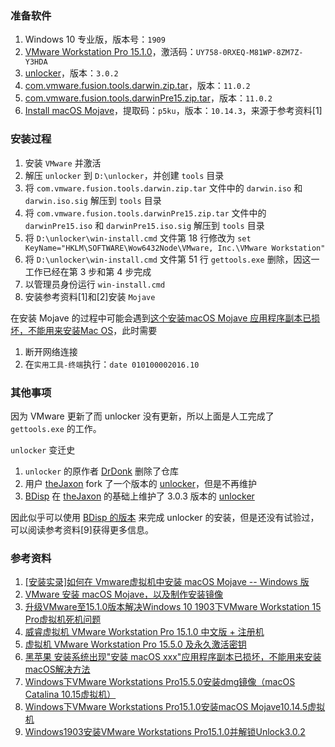 ### 准备软件

1. Windows 10 专业版，版本号：`1909`
2. [VMware Workstation Pro 15.1.0](https://download3.vmware.com/software/wkst/file/VMware-workstation-full-15.1.0-13591040.exe)，激活码：`UY758-0RXEQ-M81WP-8ZM7Z-Y3HDA`
3. [unlocker](https://github.com/theJaxon/unlocker)，版本：`3.0.2`
4. [com.vmware.fusion.tools.darwin.zip.tar](http://softwareupdate.vmware.com/cds/vmw-desktop/fusion/11.0.2/10952296/packages/com.vmware.fusion.tools.darwin.zip.tar)，版本：`11.0.2`
5. [com.vmware.fusion.tools.darwinPre15.zip.tar](http://softwareupdate.vmware.com/cds/vmw-desktop/fusion/11.0.2/10952296/packages/com.vmware.fusion.tools.darwinPre15.zip.tar)，版本：`11.0.2`
6. [Install macOS Mojave](https://pan.baidu.com/s/1P1evQj3fNEJJSYOvBUoH_g)，提取码：`p5ku`，版本：`10.14.3`，来源于参考资料[1]

### 安装过程

1. 安装 `VMware` 并激活
2. 解压 `unlocker` 到 `D:\unlocker`，并创建 `tools` 目录
3. 将 `com.vmware.fusion.tools.darwin.zip.tar` 文件中的 `darwin.iso` 和 `darwin.iso.sig` 解压到 `tools` 目录
4. 将 `com.vmware.fusion.tools.darwinPre15.zip.tar` 文件中的 `darwinPre15.iso` 和 `darwinPre15.iso.sig` 解压到 `tools` 目录
5. 将 `D:\unlocker\win-install.cmd` 文件第 18 行修改为 `set KeyName="HKLM\SOFTWARE\Wow6432Node\VMware, Inc.\VMware Workstation"`
6. 将 `D:\unlocker\win-install.cmd` 文件第 51 行 `gettools.exe` 删除，因这一工作已经在第 3 步和第 4 步完成
7. 以管理员身份运行 `win-install.cmd`
8. 安装参考资料[1]和[2]安装 `Mojave`

在安装 Mojave 的过程中可能会遇到[这个安装macOS Mojave 应用程序副本已损坏，不能用来安装Mac OS](https://zhuanlan.zhihu.com/p/88597219)，此时需要

1. 断开网络连接
2. 在`实用工具-终端`执行：`date 010100002016.10`

### 其他事项

因为 VMware 更新了而 unlocker 没有更新，所以上面是人工完成了 `gettools.exe` 的工作。

`unlocker` 变迁史

1. `unlocker` 的原作者 [DrDonk](https://github.com/DrDonk) 删除了仓库
2. 用户 [theJaxon](https://github.com/theJaxon) fork 了一个版本的 [unlocker](https://github.com/theJaxon/unlocker)，但是不再维护
3. [BDisp](https://github.com/BDisp) 在 [theJaxon](https://github.com/theJaxon) 的基础上维护了 3.0.3 版本的 [unlocker](https://github.com/BDisp/unlocker)

因此似乎可以使用 [BDisp 的版本](https://github.com/BDisp/unlocker) 来完成 unlocker 的安装，但是还没有试验过，可以阅读参考资料[9]获得更多信息。

### 参考资料

1. [[安装实录]如何在 Vmware虚拟机中安装 macOS Mojave -- Windows 版](https://zhuanlan.zhihu.com/p/59412199)
2. [VMware 安装 macOS Mojave，以及制作安装镜像](https://jingyan.baidu.com/article/90bc8fc8a0645ef653640cfd.html)
3. [升级VMware至15.1.0版本解决Windows 10 1903下VMware Workstation 15 Pro虚拟机死机问题](https://blog.csdn.net/discoverer100/article/details/94932856)
4. [威睿虚拟机 VMware Workstation Pro 15.1.0 中文版 + 注册机](https://www.cnblogs.com/baojun/p/11184149.html)
5. [虚拟机 VMware Workstation Pro 15.5.0 及永久激活密钥](https://www.cnblogs.com/zero-vic/p/11584437.html)
6. [黑苹果 安装系统出现"安装 macOS xxx"应用程序副本已损坏，不能用来安装macOS解决方法](https://blog.csdn.net/qq_41855420/article/details/102762647)
7. [Windows下VMware Workstations Pro15.5.0安装dmg镜像（macOS Catalina 10.15虚拟机）](https://hestyle.blog.csdn.net/article/details/104672651)
8. [Windows下VMware Workstations Pro15.1.0安装macOS Mojave10.14.5虚拟机](https://blog.csdn.net/qq_41855420/article/details/100086669)
9. [Windows1903安装VMware Workstations Pro15.1.0并解锁Unlock3.0.2](https://blog.csdn.net/qq_41855420/article/details/100082441)